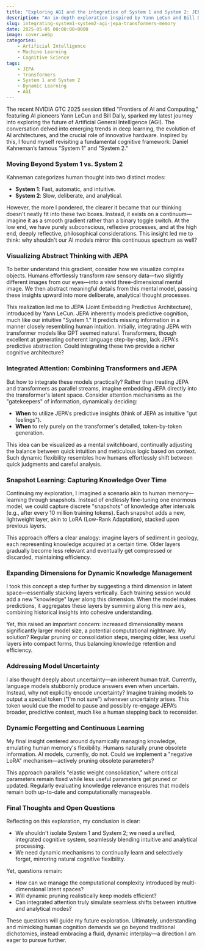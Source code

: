 ```yaml
---
title: "Exploring AGI and the integration of System 1 and System 2: JEPA, Transformers, and Dynamic Memory"
description: "An in-depth exploration inspired by Yann LeCun and Bill Dally's GTC 2025 discussion, detailing my thinking process on integrating JEPA with transformer models and developing dynamic learning and memory management in AGI."
slug: integrating-system1-system2-agi-jepa-transformers-memory
date: 2025-05-05 00:00:00+0000
image: cover.webp
categories:
    - Artificial Intelligence
    - Machine Learning
    - Cognitive Science
tags:
    - JEPA
    - Transformers
    - System 1 and System 2
    - Dynamic Learning
    - AGI
---
```


The recent NVIDIA GTC 2025 session titled "Frontiers of AI and Computing," featuring AI pioneers Yann LeCun and Bill Dally, sparked my latest journey into exploring the future of Artificial General Intelligence (AGI). The conversation delved into emerging trends in deep learning, the evolution of AI architectures, and the crucial role of innovative hardware. Inspired by this, I found myself revisiting a fundamental cognitive framework: Daniel Kahneman’s famous "System 1" and "System 2."

### Moving Beyond System 1 vs. System 2

Kahneman categorizes human thought into two distinct modes:

* **System 1**: Fast, automatic, and intuitive.
* **System 2**: Slow, deliberate, and analytical.

However, the more I pondered, the clearer it became that our thinking doesn't neatly fit into these two boxes. Instead, it exists on a continuum—imagine it as a smooth gradient rather than a binary toggle switch. At the low end, we have purely subconscious, reflexive processes, and at the high end, deeply reflective, philosophical considerations. This insight led me to think: why shouldn't our AI models mirror this continuous spectrum as well?

### Visualizing Abstract Thinking with JEPA

To better understand this gradient, consider how we visualize complex objects. Humans effortlessly transform raw sensory data—two slightly different images from our eyes—into a vivid three-dimensional mental image. We then abstract meaningful details from this mental model, passing these insights upward into more deliberate, analytical thought processes.

This realization led me to JEPA (Joint Embedding Predictive Architecture), introduced by Yann LeCun. JEPA inherently models predictive cognition, much like our intuitive "System 1." It predicts missing information in a manner closely resembling human intuition. Initially, integrating JEPA with transformer models like GPT seemed natural. Transformers, though excellent at generating coherent language step-by-step, lack JEPA's predictive abstraction. Could integrating these two provide a richer cognitive architecture?

### Integrated Attention: Combining Transformers and JEPA

But how to integrate these models practically? Rather than treating JEPA and transformers as parallel streams, imagine embedding JEPA directly into the transformer's latent space. Consider attention mechanisms as the "gatekeepers" of information, dynamically deciding:

* **When** to utilize JEPA's predictive insights (think of JEPA as intuitive "gut feelings").
* **When** to rely purely on the transformer's detailed, token-by-token generation.

This idea can be visualized as a mental switchboard, continually adjusting the balance between quick intuition and meticulous logic based on context. Such dynamic flexibility resembles how humans effortlessly shift between quick judgments and careful analysis.

### Snapshot Learning: Capturing Knowledge Over Time

Continuing my exploration, I imagined a scenario akin to human memory—learning through snapshots. Instead of endlessly fine-tuning one enormous model, we could capture discrete "snapshots" of knowledge after intervals (e.g., after every 10 million training tokens). Each snapshot adds a new, lightweight layer, akin to LoRA (Low-Rank Adaptation), stacked upon previous layers.

This approach offers a clear analogy: imagine layers of sediment in geology, each representing knowledge acquired at a certain time. Older layers gradually become less relevant and eventually get compressed or discarded, maintaining efficiency.

### Expanding Dimensions for Dynamic Knowledge Management

I took this concept a step further by suggesting a third dimension in latent space—essentially stacking layers vertically. Each training session would add a new "knowledge" layer along this dimension. When the model makes predictions, it aggregates these layers by summing along this new axis, combining historical insights into cohesive understanding.

Yet, this raised an important concern: increased dimensionality means significantly larger model size, a potential computational nightmare. My solution? Regular pruning or consolidation steps, merging older, less useful layers into compact forms, thus balancing knowledge retention and efficiency.

### Addressing Model Uncertainty

I also thought deeply about uncertainty—an inherent human trait. Currently, language models stubbornly produce answers even when uncertain. Instead, why not explicitly encode uncertainty? Imagine training models to output a special token ("I'm not sure") whenever uncertainty arises. This token would cue the model to pause and possibly re-engage JEPA’s broader, predictive context, much like a human stepping back to reconsider.

### Dynamic Forgetting and Continuous Learning

My final insight centered around dynamically managing knowledge, emulating human memory's flexibility. Humans naturally prune obsolete information. AI models, currently, do not. Could we implement a "negative LoRA" mechanism—actively pruning obsolete parameters?

This approach parallels "elastic weight consolidation," where critical parameters remain fixed while less useful parameters get pruned or updated. Regularly evaluating knowledge relevance ensures that models remain both up-to-date and computationally manageable.

### Final Thoughts and Open Questions

Reflecting on this exploration, my conclusion is clear:

* We shouldn't isolate System 1 and System 2; we need a unified, integrated cognitive system, seamlessly blending intuitive and analytical processing.
* We need dynamic mechanisms to continually learn and selectively forget, mirroring natural cognitive flexibility.

Yet, questions remain:

* How can we manage the computational complexity introduced by multi-dimensional latent spaces?
* Will dynamic pruning realistically keep models efficient?
* Can integrated attention truly simulate seamless shifts between intuitive and analytical modes?

These questions will guide my future exploration. Ultimately, understanding and mimicking human cognition demands we go beyond traditional dichotomies, instead embracing a fluid, dynamic interplay—a direction I am eager to pursue further.
